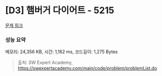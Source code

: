 # [D3] 햄버거 다이어트 - 5215 

[문제 링크](https://swexpertacademy.com/main/code/problem/problemDetail.do?contestProbId=AWT-lPB6dHUDFAVT) 

### 성능 요약

메모리: 24,356 KB, 시간: 1,162 ms, 코드길이: 1,275 Bytes



> 출처: SW Expert Academy, https://swexpertacademy.com/main/code/problem/problemList.do